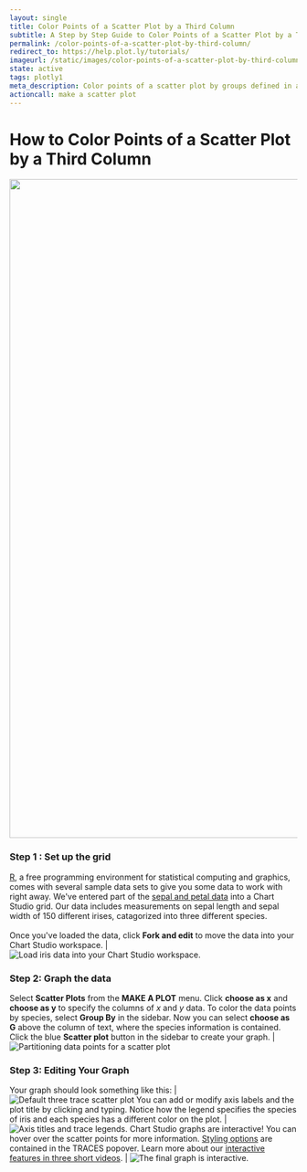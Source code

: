 ```yaml
---
layout: single
title: Color Points of a Scatter Plot by a Third Column
subtitle: A Step by Step Guide to Color Points of a Scatter Plot by a Third Column
permalink: /color-points-of-a-scatter-plot-by-third-column/
redirect_to: https://help.plot.ly/tutorials/
imageurl: /static/images/color-points-of-a-scatter-plot-by-third-column/colored-scatter.png
state: active
tags: plotly1
meta_description: Color points of a scatter plot by groups defined in a column of your data. Use Chart Studio to make interactive graphs for free, online.
actioncall: make a scatter plot
---
```


# How to Color Points of a Scatter Plot by a Third Column

<div>
    <a href="https://plot.ly/~Dreamshot/3251" target="_blank" title="Iris Plant Traits, by Type" style="display: block; text-align: center;"><img src="https://plot.ly/~Dreamshot/3251.png" alt="Iris Plant Traits, by Type" style="max-width: 100%;width: 1154px;"  width="1154" onerror="this.onerror=null;this.src='https://plot.ly/404.png';"></a>
    <script data-plotly="Dreamshot:3251" src="https://plot.ly/embed.js" async></script>
</div>

### Step 1 : Set up the grid

[R](www.r-project.org/), a free programming environment for statistical computing and graphics, comes with several sample data sets to give you some data to work with right away. We've entered part of the [sepal and petal data](https://plot.ly/~Dreamshot/3249) into a Chart Studio grid. Our data includes measurements on sepal length and sepal width of 150 different irises, catagorized into three different species.<br><br>Once you've loaded the data, click **Fork and edit** to move the data into your Chart Studio workspace. | ![Load iris data into your Chart Studio workspace.](http://i.imgur.com/FKZKylI.png)

### Step 2: Graph the data

Select **Scatter Plots** from the **MAKE A PLOT** menu. Click **choose as x** and **choose as y** to specify the columns of $x$ and $y$ data. To color the data points by species, select **Group By** in the sidebar. Now you can select **choose as G** above the column of text, where the species information is contained. Click the blue **Scatter plot** button in the sidebar to create your graph. | ![Partitioning data points for a scatter plot](http://i.imgur.com/QBU8Y5D.png)

### Step 3: Editing Your Graph

Your graph should look something like this: | ![Default three trace scatter plot](http://i.imgur.com/cxEk2ST.png)
You can add or modify axis labels and the plot title by clicking and typing. Notice how the legend specifies the species of iris and each species has a different color on the plot. | ![Axis titles and trace legends.](http://i.imgur.com/byvVi9M.png)
Chart Studio graphs are interactive! You can hover over the scatter points for more information. [Styling options](/styling-and-customizing-graphs-video) are contained in the TRACES popover. Learn more about our [interactive features in three short videos](/zoom-pan-hover-controls). | ![The final graph is interactive.](http://i.imgur.com/hGuXkfN.png)
